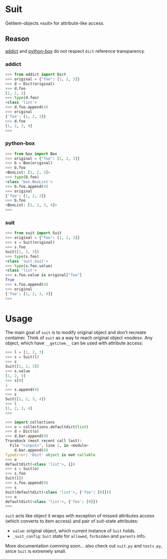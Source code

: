 # Suit
Getitem-objects «suit» for attribute-like access.

## Reason
[addict](https://github.com/mewwts/addict) and [python-box](https://github.com/cdgriffith/Box) do not respect `dict` reference transparency.
### addict
``` python
>>> from addict import Dict
>>> original = {"foo": [1, 2, 3]}
>>> d = Dict(original)
>>> d.foo
[1, 2, 3]
>>> type(d.foo)
<class 'list'>
>>> d.foo.append(4)
>>> original
{'foo': [1, 2, 3]}
>>> d.foo
[1, 2, 3, 4]
>>>
```
### python-box
``` python
>>> from box import Box
>>> original = {"foo": [1, 2, 3]}
>>> b = Box(original)
>>> b.foo
<BoxList: [1, 2, 3]>
>>> type(b.foo)
<class 'box.BoxList'>
>>> b.foo.append(4)
>>> original
{'foo': [1, 2, 3]}
>>> b.foo
<BoxList: [1, 2, 3, 4]>
>>>
```
### suit
``` python
>>> from suit import Suit
>>> original = {"foo": [1, 2, 3]}
>>> s = Suit(original)
>>> s.foo
Suit([1, 2, 3])
>>> type(s.foo)
<class 'suit.Suit'>
>>> type(s.foo.value)
<class 'list'>
>>> s.foo.value is original["foo"]
True
>>> s.foo.append(4)
>>> original
{'foo': [1, 2, 3, 4]}
>>>
```
# Usage
The main goal of `suit` is to modify original object and don't recreate container. Think of `suit` as a way to reach original object «nodes». Any object, which have `__getitem__` can be used with attribute access:
``` python
>>> l = [1, 2, 3]
>>> s = Suit(l)
>>> s
Suit([1, 2, 3])
>>> s.value
[1, 2, 3]
>>> s[0]
1
>>> s.append(4)
>>> s
Suit([1, 2, 3, 4])
>>> l
[1, 2, 3, 4]
>>>
```
``` python
>>> import collections
>>> o = collections.defaultdict(list)
>>> d = Dict(o)
>>> d.bar.append(0)
Traceback (most recent call last):
  File "<input>", line 1, in <module>
    d.bar.append(0)
TypeError: 'Dict' object is not callable
>>> o
defaultdict(<class 'list'>, {})
>>> s = Suit(o)
>>> s.foo
Suit([])
>>> s.foo.append(0)
>>> s
Suit(defaultdict(<class 'list'>, {'foo': [0]}))
>>> o
defaultdict(<class 'list'>, {'foo': [0]})
>>>
```
`suit` acts like object it wraps with exception of missed attributes access (which converts to item access) and pair of suit-state attributes:
* `value`: original object, which current instance of `Suit` holds.
* `_suit_config`: `Suit` state for `allowed`, `forbidden` and `parents` info.

More documentation comming soon... also check out `suit.py` and `tests.py`, since `Suit` is extremely small.
